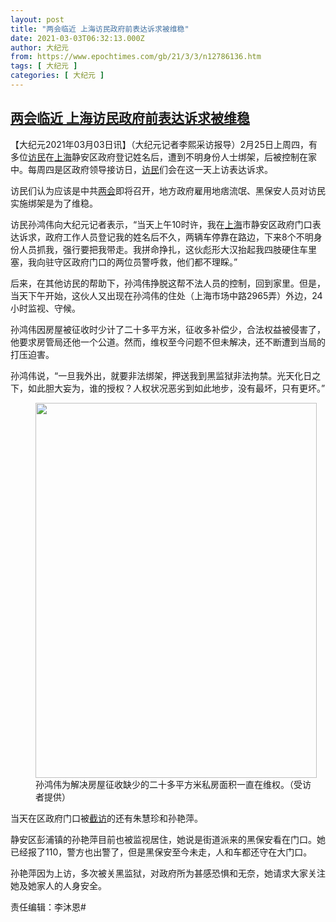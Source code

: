 ```yaml
---
layout: post
title: "两会临近 上海访民政府前表达诉求被维稳"
date: 2021-03-03T06:32:13.000Z
author: 大纪元
from: https://www.epochtimes.com/gb/21/3/3/n12786136.htm
tags: [ 大纪元 ]
categories: [ 大纪元 ]
---
```

<!--1614753133000-->
[两会临近 上海访民政府前表达诉求被维稳](https://www.epochtimes.com/gb/21/3/3/n12786136.htm)
------

<div>
<p>【大纪元2021年03月03日讯】（大纪元记者李熙采访报导）2月25日上周四，有多位<a href="https://www.epochtimes.com/gb/tag/%E8%AE%BF%E6%B0%91.html">访民</a>在<a href="https://www.epochtimes.com/gb/tag/%E4%B8%8A%E6%B5%B7.html">上海</a>静安区政府登记姓名后，遭到不明身份人士绑架，后被控制在家中。每周四是区政府领导接访日，<a href="https://www.epochtimes.com/gb/tag/%E8%AE%BF%E6%B0%91.html">访民</a>们会在这一天上访表达诉求。</p><p>访民们认为应该是中共<a href="https://www.epochtimes.com/gb/tag/%E4%B8%A4%E4%BC%9A.html">两会</a>即将召开，地方政府雇用地痞流氓、黑保安人员对访民实施绑架是为了维稳。</p><p>访民孙鸿伟向大纪元记者表示，“当天上午10时许，我在<a href="https://www.epochtimes.com/gb/tag/%E4%B8%8A%E6%B5%B7.html">上海</a>市静安区政府门口表达诉求，政府工作人员登记我的姓名后不久，两辆车停靠在路边，下来8个不明身份人员抓我，强行要把我带走。我拼命挣扎，这伙彪形大汉抬起我四肢硬住车里塞，我向驻守区政府门口的两位员警呼救，他们都不理睬。”</p><p>后来，在其他访民的帮助下，孙鸿伟挣脱这帮不法人员的控制，回到家里。但是，当天下午开始，这伙人又出现在孙鸿伟的住处（上海市场中路2965弄）外边，24小时监视、守候。</p><p>孙鸿伟因房屋被征收时少计了二十多平方米，征收多补偿少，合法权益被侵害了，他要求房管局还他一个公道。然而，维权至今问题不但未解决，还不断遭到当局的打压迫害。</p><p>孙鸿伟说，“一旦我外出，就要非法绑架，押送我到黑监狱非法拘禁。光天化日之下，如此胆大妄为，谁的授权？人权状况恶劣到如此地步，没有最坏，只有更坏。”</p><figure id="attachment_12786146" style="width: 450px" class="wp-caption aligncenter"><a href="https://i.epochtimes.com/assets/uploads/2021/03/S__3465230.jpg"><img class="size-medium wp-image-12786146" src="https://i.epochtimes.com/assets/uploads/2021/03/S__3465230-450x600.jpg" alt="" width="450" height="600" /></a><figcaption class="wp-caption-text">孙鸿伟为解决房屋征收缺少的二十多平方米私房面积一直在维权。（受访者提供）</figcaption></figure><p>当天在区政府门口被<a href="https://www.epochtimes.com/gb/tag/%E6%88%AA%E8%AE%BF.html">截访</a>的还有朱慧珍和孙艳萍。</p><p>静安区彭浦镇的孙艳萍目前也被监视居住，她说是街道派来的黑保安看在门口。她已经报了110，警方也出警了，但是黑保安至今未走，人和车都还守在大门口。</p><p>孙艳萍因为上访，多次被关黑监狱，对政府所为甚感恐惧和无奈，她请求大家关注她及她家人的人身安全。</p><p>责任编辑：李沐恩#</p>
</div>
